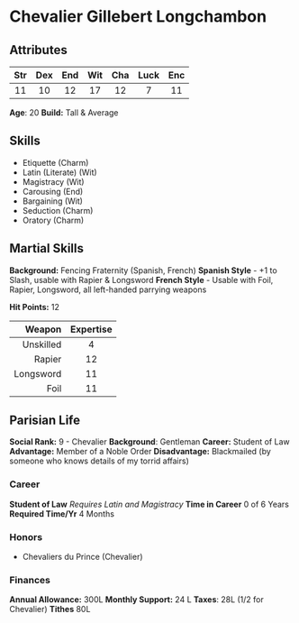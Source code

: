 # Chevalier Gillebert Longchambon
## Attributes
| Str | Dex | End | Wit | Cha | Luck | Enc |
| :--: | :--: | :--: | :--: | :--: | :--: | :--: |
| 11 | 10 | 12 | 17 | 12 | 7 | 11 |
**Age**: 20
**Build:** Tall & Average
## Skills
- Etiquette (Charm)
- Latin (Literate) (Wit)
- Magistracy (Wit)
- Carousing (End)
- Bargaining (Wit)
- Seduction (Charm)
- Oratory (Charm)
## Martial Skills
**Background:** Fencing Fraternity (Spanish, French)
**Spanish Style** - +1 to Slash, usable with Rapier & Longsword
**French Style** - Usable with Foil, Rapier, Longsword, all left-handed parrying weapons

**Hit Points:** 12

|    Weapon | Expertise |
| ---------:|:---------:|
| Unskilled |     4     |
|    Rapier |    12     |
| Longsword |    11     |
|      Foil | 11          |
## Parisian Life
**Social Rank:** 9 - Chevalier
**Background**: Gentleman
**Career:** Student of Law
**Advantage:** Member of a Noble Order
**Disadvantage:** Blackmailed (by someone who knows details of my torrid affairs)
### Career
**Student of Law**
*Requires Latin and Magistracy*
**Time in Career** 0 of 6 Years
**Required Time/Yr** 4 Months
### Honors
- Chevaliers du Prince (Chevalier)

### Finances
**Annual Allowance:** 300L
**Monthly Support:** 24 L
**Taxes**: 28L (1/2 for Chevalier)
**Tithes** 80L